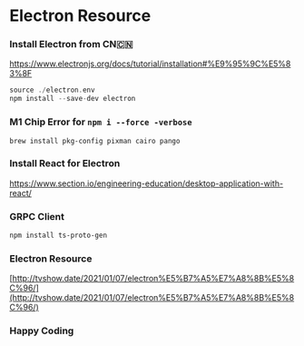 # Electron Resource

### Install Electron from CN🇨🇳

https://www.electronjs.org/docs/tutorial/installation#%E9%95%9C%E5%83%8F

```go
source ./electron.env
npm install --save-dev electron
```

### M1 Chip Error for `npm i --force -verbose`

```
brew install pkg-config pixman cairo pango
```

### Install React for Electron 

https://www.section.io/engineering-education/desktop-application-with-react/

### GRPC Client

```bash
npm install ts-proto-gen
```

### Electron Resource

[http://tvshow.date/2021/01/07/electron%E5%B7%A5%E7%A8%8B%E5%8C%96/](http://tvshow.date/2021/01/07/electron%E5%B7%A5%E7%A8%8B%E5%8C%96/)

### Happy Coding
